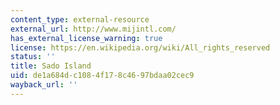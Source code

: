 ```yaml
---
content_type: external-resource
external_url: http://www.mijintl.com/
has_external_license_warning: true
license: https://en.wikipedia.org/wiki/All_rights_reserved
status: ''
title: Sado Island
uid: de1a684d-c108-4f17-8c46-97bdaa02cec9
wayback_url: ''
---
```

